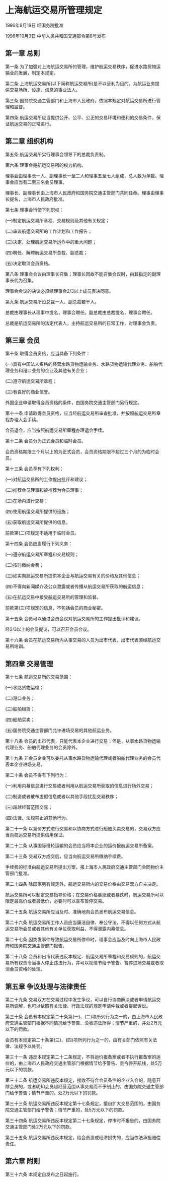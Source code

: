 # 上海航运交易所管理规定

1996年9月19日 经国务院批准　

1996年10月3日 中华人民共和国交通部令第8号发布　



## 第一章 总则

第一条 为了加强对上海航运交易所的管理，维护航运交易秩序，促进水路货物运输业的发展，制定本规定。

第二条 上海航运交易所(以下简称航运交易所)是不以营利为目的，为航运业务提供交易场所、设施、信息的事业法人。

第三条 国务院交通主管部门和上海市人民政府，依照本规定对航运交易所进行管理和监督。

第四条 航运交易所应当提供公开、公平、公正的交易环境和便利的交易条件，保证航运交易的正常进行。

## 第二章 组织机构

第五条 航运交易所实行理事会领导下的总裁负责制。

第六条 理事会是航运交易所的权力机构。

理事会由理事长一人、副理事长一至二人和理事五至七人组成，总人数为单数。理事会应当有二至三名会员理事。

理事长、副理事长由上海市人民政府和国务院交通主管部门共同任命。理事由理事长提名，上海市人民政府批准。

第七条 理事会行使下列职权：

(一)制定航运交易所章程、交易规则及其他有关规定；

(二)审议航运交易所的工作计划和工作报告；

(三)决定、处理航运交易所运作中的重大问题；

(四)聘任、解聘航运交易所总裁、副总裁；

(五)决定取消会员资格。

第八条 理事会会议由理事长召集；理事长因故不能召集会议时，由其指定的副理事长代为召集。

理事会会议的决议必须经理事会2/3以上成员表决同意。

第九条 航运交易所设总裁一人、副总裁若干人。

总裁由理事长从理事中提名，理事会聘任。副总裁由总裁提名，理事会聘任。

总裁是航运交易所的法定代表人，主持航运交易所的日常工作，对理事会负责。

## 第三章 会员

第十条 取得会员资格，应当具备下列条件：

(一)具有中国法人资格的经营水路货物运输业务、水路货物运输代理业务、船舶代理业务和港口业务的企业及其他有关企业；

(二)遵守航运交易所章程；

(三)有良好的商业信誉。

外国企业申请取得会员资格的条件，由国务院交通主管部门另行规定。

第十一条 申请取得会员资格，应当经航运交易所审查批准，并按照航运交易所章程办理入会手续。

会员退会，应当按照航运交易所章程办理退会手续。

第十二条 会员分为正式会员和临时会员。

会员资格期限三个月以上的为正式会员，会员资格期限不超过三个月的为临时会员。

第十三条 会员享有下列权利：

(一)对航运交易所的工作提出批评和建议；

(二)推荐会员理事和被推荐为会员理事；

(三)在场内进行交易；

(四)使用航运交易所提供的设施；

(五)获取航运交易所提供的信息。

前款第(二)项规定不适用于临时会员。

第十四条 会员应当履行下列义务：

(一)遵守航运交易所章程和交易规则；

(二)按时缴纳会费；

(三)如实向航运交易所提供本企业与航运交易有关的价格及其他信息；

(四)不得向新闻媒介及公众泄露或者传播从航运交易所获取的航运信息；

(五)在航运交易中接受航运交易所的管理和监督。

前款第(三)项规定的信息，不包括会员的商业秘密。

第十五条 会员可以通过会员会议对航运交易所的工作提出批评和建议。

经2/3以上的会员提议，可以召开会员会议。

第十六条 会员在航运交易所内从事交易的人员为出市代表，出市代表须经航运交易所培训。

## 第四章 交易管理

第十七条 航运交易所的交易范围：

(一)水路货物运输；

(二)港口业务；

(三)船舶租赁；

(四)船舶买卖；

(五)国务院交通主管部门允许进场交易的其他航运业务。

第十八条 会员的出市代表，只能代表本企业进行交易；但是，从事水路货物运输代理业务、船舶代理业务的会员除外。

第十九条 非会员企业可以委托从事水路货物运输代理或者船舶代理业务的会员代表本企业进场交易。

第二十条 会员不得有下列行为：

(一)利用内幕信息进行交易或者利用从航运交易所获取的信息进行场外交易；

(二)制造或者散布虚假信息或者以其他手段扰乱交易秩序；

(三)超越经营范围交易；

(四)法律、法规禁止的其他行为。

第二十一条 以竞价方式进行交易和以协商方式进行船舶买卖交易的，交易双方应当向航运交易所提供信用保证。

第二十二条 从事国际班轮运输的会员应当将本企业的运价报航运交易所备案。

第二十三条 交易双方成交后，应当向航运交易所缴纳手续费。

手续费的标准由航运交易所提出方案，报上海市人民政府交通主管部门会同物价主管部门批准。

第二十四条 除国家另有规定外，航运交易所内的交易价格由交易双方自主决定。

航运交易所可以制定交易指导价格；在交易价格暴涨或者暴跌时，航运交易所可以限定最高价或者最低价，必要时可以宣布暂停交易。

第二十五条 航运交易所应当及时、准确地向会员发布航运交易信息。

第二十六条 航运交易所工作人员应当廉洁自律、奉公守法，不得以任何方式从航运交易所会员或者其他有关单位获取利益，不得泄露内幕信息。

第二十七条 因突发事件导致航运交易所停市时，理事会应当及时向上海市人民政府和国务院交通主管部门报告。

第二十八条 会员和出市代表违反本规定、航运交易所章程和交易规则的，航运交易所有权责令当事人停止违法行为，并可以视情节给予警告、暂停进场交易或者取消会员资格的处理。

## 第五章 争议处理与法律责任

第二十九条 交易双方在交易过程中发生争议，可以自行协商解决或者申请航运交易所调解，也可以依照有关法律、行政法规的规定申请仲裁或者提起诉讼。

第三十条 会员有本规定第二十条第(一)、(二)项所列行为之一的，由上海市人民政府交通主管部门根据不同情况给予警告、没收违法所得；情节严重的，并处2万元以下的罚款。

会员有本规定第二十条第(三)、(四)项所列行为之一的，由有关部门依照有关法律、法规予以处罚。

第三十一条 违反本规定第二十二条规定，不将运价报备案或者不执行报备案的运价的，由上海市人民政府交通主管部门根据情节给予警告、责令停开航线，处5万元以下的罚款。

第三十二条 航运交易所违反本规定，接收不符合会员条件的企业入会的，随意开除会员的，或者明知会员超经营范围从事交易而不予制止的，由国务院交通主管部门给予警告；情节严重的，处2万元以下的罚款。

第三十三条 航运交易所违反本规定第十七条规定，擅自扩大交易范围的，由国务院交通主管部门给予警告；情节严重的，处5万元以下的罚款。

第三十四条 航运交易所违反本规定第二十七条规定，停市时不报告的，由国务院交通主管部门处2万元以下的罚款。

第三十五条 航运交易所违反本规定，给会员造成经济损失的，应当依法承担赔偿责任。

## 第六章 附则

第三十六条 本规定自发布之日起施行。